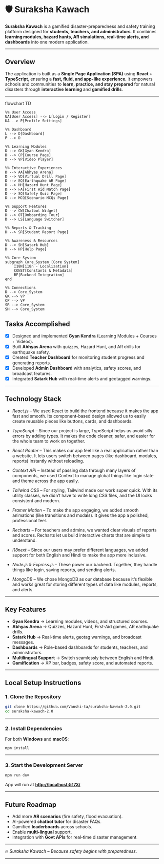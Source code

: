 # 🛡️ Suraksha Kawach

**Suraksha Kawach** is a gamified disaster-preparedness and safety training platform designed for **students, teachers, and administrators**.
It combines **learning modules, hazard hunts, AR simulations, real-time alerts, and dashboards** into one modern application.

---

## Overview

The application is built as a **Single Page Application (SPA)** using **React + TypeScript**, ensuring a **fast, fluid, and app-like experience**.
It empowers schools and communities to **learn, practice, and stay prepared** for natural disasters through **interactive learning** and **gamified drills**.

---

flowchart TD

    %% User Access
    UA[User Access] --> L[Login / Register]
    UA --> P[Profile Settings]

    %% Dashboard
    L --> D[Dashboard]
    P --> D

    %% Learning Modules
    D --> GK[Gyan Kendra]
    D --> CP[Course Page]
    D --> VP[Video Player]

    %% Interactive Experiences
    D --> AA[Abhyas Arena]
    D --> VD[Virtual Drill Page]
    D --> EQ[Earthquake AR Page]
    D --> HH[Hazard Hunt Page]
    D --> FA[First Aid Match Page]
    D --> SQ[Safety Quiz Page]
    D --> MCQ[Scenario MCQs Page]

    %% Support Features
    D --> CW[Chatbot Widget]
    D --> OT[Onboarding Tour]
    D --> LS[Language Switcher]

    %% Reports & Tracking
    D --> SR[Student Report Page]

    %% Awareness & Resources
    D --> SH[Satark Hub]
    D --> HP[Help Page]

    %% Core System
    subgraph Core_System [Core System]
        I18N[i18n - Localization]
        CONST[Constants & Metadata]
        BE[Backend Integration]
    end

    %% Connections
    D --> Core_System
    GK --> VP
    CP --> VP
    SR --> Core_System
    SH --> Core_System


## Tasks Accomplished

* [x] Designed and implemented **Gyan Kendra** (Learning Modules + Courses + Videos).
* [x] Built **Abhyas Arena** with quizzes, Hazard Hunt, and AR drills for earthquake safety.
* [x] Created **Teacher Dashboard** for monitoring student progress and generating reports.
* [x] Developed **Admin Dashboard** with analytics, safety scores, and broadcast features.
* [x] Integrated **Satark Hub** with real-time alerts and geotagged warnings.

---

## Technology Stack 

- *React.js* – We used React to build the frontend because it makes the app fast and smooth. Its component-based design allowed us to easily create reusable pieces like buttons, cards, and dashboards.  

- *TypeScript* – Since our project is large, TypeScript helps us avoid silly errors by adding types. It makes the code cleaner, safer, and easier for the whole team to work on together.  

- *React Router* – This makes our app feel like a real application rather than a website. It lets users switch between pages (like dashboard, modules, reports) instantly without reloading.  

- *Context API* – Instead of passing data through many layers of components, we used Context to manage global things like login state and theme across the app easily.  

- *Tailwind CSS* – For styling, Tailwind made our work super quick. With its utility classes, we didn’t have to write long CSS files, and the UI looks consistent and modern.  

- *Framer Motion* – To make the app engaging, we added smooth animations (like transitions and modals). It gives the app a polished, professional feel.  

- *Recharts* – For teachers and admins, we wanted clear visuals of reports and scores. Recharts let us build interactive charts that are simple to understand.  

- *i18next* – Since our users may prefer different languages, we added support for both English and Hindi to make the app more inclusive.  

- *Node.js & Express.js* – These power our backend. Together, they handle things like login, saving reports, and sending alerts.  

- *MongoDB* – We chose MongoDB as our database because it’s flexible and works great for storing different types of data like modules, reports, and alerts.  

---

## Key Features

* **Gyan Kendra** → Learning modules, videos, and structured courses.
* **Abhyas Arena** → Quizzes, Hazard Hunt, First-Aid games, AR earthquake drills.
* **Satark Hub** → Real-time alerts, geotag warnings, and broadcast messages.
* **Dashboards** → Role-based dashboards for students, teachers, and administrators.
* **Multilingual Support** → Switch seamlessly between English and Hindi.
* **Gamification** → XP bar, badges, safety score, and automated reports.

---

## Local Setup Instructions

### 1. Clone the Repository

```bash
git clone https://github.com/Vanshi-ta/suraksha-kawach-2.0.git
cd suraksha-kawach-2.0
```

---

### 2. Install Dependencies

For both **Windows** and **macOS**:

```bash
npm install
```

---

### 3. Start the Development Server

```bash
npm run dev
```

App will run at **[http://localhost:5173/](http://localhost:5173/)**

---

## Future Roadmap

* Add more **AR scenarios** (fire safety, flood evacuation).
* AI-powered **chatbot tutor** for disaster FAQs.
* Gamified **leaderboards** across schools.
* Enable **multi-lingual** support.
* Integration with **Govt APIs** for real-time disaster management.

---

🔥 *Suraksha Kawach – Because safety begins with preparedness.*

---
